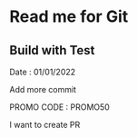 # Read me for Git

## Build with Test

Date : 01/01/2022

Add more commit

PROMO CODE : PROMO50

I want to create PR